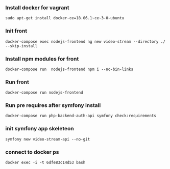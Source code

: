 ### Install docker for vagrant
`sudo apt-get install docker-ce=18.06.1~ce~3-0~ubuntu`

### Init front
`docker-compose exec nodejs-frontend ng new video-stream --directory ./ --skip-install`

### Install npm modules for front
`docker-compose run  nodejs-frontend npm i --no-bin-links`

### Run front
`docker-compose run nodejs-frontend`

### Run pre requires after symfony install
`docker-compose run php-backend-auth-api symfony check:requirements`

### init symfony app skeleteon
`symfony new video-stream-api --no-git`

### connect to docker ps
`docker exec -i -t 6dfe83c14d53 bash`


